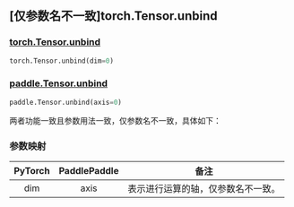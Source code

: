 ## [仅参数名不一致]torch.Tensor.unbind

### [torch.Tensor.unbind](https://pytorch.org/docs/1.13/generated/torch.Tensor.unbind.html#torch.Tensor.unbind)

```python
torch.Tensor.unbind(dim=0)
```

### [paddle.Tensor.unbind](https://www.paddlepaddle.org.cn/documentation/docs/zh/api/paddle/Tensor_cn.html#unbind-axis-0)

```python
paddle.Tensor.unbind(axis=0)
```

两者功能一致且参数用法一致，仅参数名不一致，具体如下：

### 参数映射

| PyTorch | PaddlePaddle |                备注                |
| :-----: | :----------: | :--------------------------------: |
|   dim   |     axis     | 表示进行运算的轴，仅参数名不一致。 |
